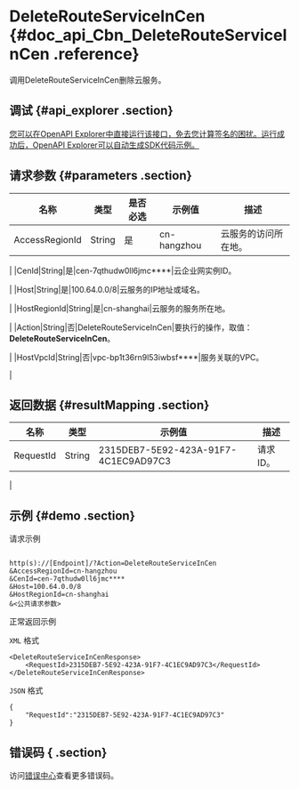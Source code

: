 # DeleteRouteServiceInCen {#doc_api_Cbn_DeleteRouteServiceInCen .reference}

调用DeleteRouteServiceInCen删除云服务。

## 调试 {#api_explorer .section}

[您可以在OpenAPI Explorer中直接运行该接口，免去您计算签名的困扰。运行成功后，OpenAPI Explorer可以自动生成SDK代码示例。](https://api.aliyun.com/#product=Cbn&api=DeleteRouteServiceInCen&type=RPC&version=2017-09-12)

## 请求参数 {#parameters .section}

|名称|类型|是否必选|示例值|描述|
|--|--|----|---|--|
|AccessRegionId|String|是|cn-hangzhou|云服务的访问所在地。

 |
|CenId|String|是|cen-7qthudw0ll6jmc\*\*\*\*|云企业网实例ID。

 |
|Host|String|是|100.64.0.0/8|云服务的IP地址或域名。

 |
|HostRegionId|String|是|cn-shanghai|云服务的服务所在地。

 |
|Action|String|否|DeleteRouteServiceInCen|要执行的操作，取值：**DeleteRouteServiceInCen**。

 |
|HostVpcId|String|否|vpc-bp1t36rn9l53iwbsf\*\*\*\*|服务关联的VPC。

 |

## 返回数据 {#resultMapping .section}

|名称|类型|示例值|描述|
|--|--|---|--|
|RequestId|String|2315DEB7-5E92-423A-91F7-4C1EC9AD97C3|请求ID。

 |

## 示例 {#demo .section}

请求示例

``` {#request_demo}

http(s)://[Endpoint]/?Action=DeleteRouteServiceInCen
&AccessRegionId=cn-hangzhou
&CenId=cen-7qthudw0ll6jmc****
&Host=100.64.0.0/8
&HostRegionId=cn-shanghai
&<公共请求参数>

```

正常返回示例

`XML` 格式

``` {#xml_return_success_demo}
<DeleteRouteServiceInCenResponse>
    <RequestId>2315DEB7-5E92-423A-91F7-4C1EC9AD97C3</RequestId>
</DeleteRouteServiceInCenResponse>
```

`JSON` 格式

``` {#json_return_success_demo}
{
	"RequestId":"2315DEB7-5E92-423A-91F7-4C1EC9AD97C3"
}
```

## 错误码 { .section}

访问[错误中心](https://error-center.aliyun.com/status/product/Cbn)查看更多错误码。

